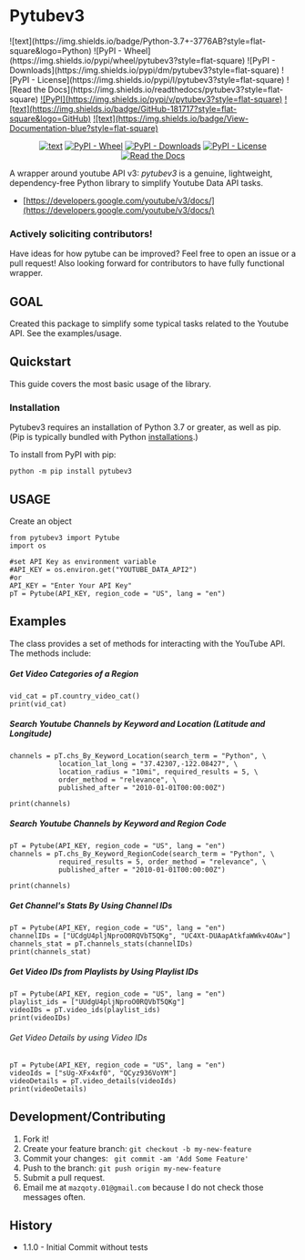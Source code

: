 # Pytubev3

<p align="left">
![text](https://img.shields.io/badge/Python-3.7+-3776AB?style=flat-square&logo=Python)
![PyPI - Wheel](https://img.shields.io/pypi/wheel/pytubev3?style=flat-square)
![PyPI - Downloads](https://img.shields.io/pypi/dm/pytubev3?style=flat-square)
![PyPI - License](https://img.shields.io/pypi/l/pytubev3?style=flat-square)
![Read the Docs](https://img.shields.io/readthedocs/pytubev3?style=flat-square)
<a href="https://pypi.org/project/pytubev3/">![PyPI](https://img.shields.io/pypi/v/pytubev3?style=flat-square)</a>
<a href="https://github.com/mm-mazhar/pytubev3">![text](https://img.shields.io/badge/GitHub-181717?style=flat-square&logo=GitHub)</a>
<a href="EnterReadthedocs link">![text](https://img.shields.io/badge/View-Documentation-blue?style=flat-square)</a>
</p>

<div align="center">

  <a href="">![text](https://img.shields.io/badge/Python-3.7+-3776AB?style=flat-square&logo=Python)</a>
  <a href="">![PyPI - Wheel](https://img.shields.io/pypi/wheel/pytubev3?style=flat-square)</a>
  <a href="">![PyPI - Downloads](https://img.shields.io/pypi/dm/pytubev3?style=flat-square)</a>
  <a href="">![PyPI - License](https://img.shields.io/pypi/l/pytubev3?style=flat-square)</a>
  <a href="">![Read the Docs](https://img.shields.io/readthedocs/pytubev3?style=flat-square)</a>
  

</div>

A wrapper around youtube API v3: _pytubev3_ is a genuine, lightweight, dependency-free Python library to simplify Youtube Data API tasks.
-   [https://developers.google.com/youtube/v3/docs/](https://developers.google.com/youtube/v3/docs/)

### Actively soliciting contributors!

Have ideas for how pytube can be improved? Feel free to open an issue or a pull request!
Also looking forward for contributors to have fully functional wrapper.

## GOAL

Created this package to simplify some typical tasks related to the Youtube API. See the examples/usage.

## Quickstart

This guide covers the most basic usage of the library.

### Installation

Pytubev3 requires an installation of Python 3.7 or greater, as well as pip. (Pip is typically bundled with Python  [installations](https://python.org/downloads).)

To install from PyPI with pip:

`python -m pip install pytubev3`

## USAGE

Create an object
```
from pytubev3 import Pytube
import os

#set API Key as environment variable
#API_KEY = os.environ.get("YOUTUBE_DATA_API2")
#or
API_KEY = "Enter Your API Key"
pT = Pytube(API_KEY, region_code = "US", lang = "en")
```

## Examples

The  class provides a set of methods for interacting with the YouTube API. The methods include:

##### Get Video Categories of a Region
```
vid_cat = pT.country_video_cat()
print(vid_cat)
```
##### Search Youtube Channels by Keyword and Location (Latitude and Longitude)
```
channels = pT.chs_By_Keyword_Location(search_term = "Python", \
			location_lat_long = "37.42307,-122.08427", \
			location_radius = "10mi", required_results = 5, \
			order_method = "relevance", \
			published_after = "2010-01-01T00:00:00Z")

print(channels)
```

##### Search Youtube Channels by Keyword and Region Code
```
pT = Pytube(API_KEY, region_code = "US", lang = "en")
channels = pT.chs_By_Keyword_RegionCode(search_term = "Python", \
			required_results = 5, order_method = "relevance", \
			published_after = "2010-01-01T00:00:00Z")

print(channels)
```

##### Get Channel's Stats By Using Channel IDs
```
pT = Pytube(API_KEY, region_code = "US", lang = "en")
channelIDs = ["UCdgU4pljNproO0RQVbT5QKg", "UC4Xt-DUAapAtkfaWWkv4OAw"]
channels_stat = pT.channels_stats(channelIDs)
print(channels_stat)
```

##### Get Video IDs from Playlists by Using Playlist IDs
```
pT = Pytube(API_KEY, region_code = "US", lang = "en")
playlist_ids = ["UUdgU4pljNproO0RQVbT5QKg"]
videoIDs = pT.video_ids(playlist_ids)
print(videoIDs)
```

###### Get Video Details by using Video IDs
```
pT = Pytube(API_KEY, region_code = "US", lang = "en")
videoIds = ["sUg-XFx4xf0", "QCyz936VoYM"]
videoDetails = pT.video_details(videoIds)
print(videoDetails)
```
## Development/Contributing
1. Fork it!
2. Create your feature branch: `git checkout -b my-new-feature`
3. Commit your changes: ` git commit -am 'Add Some Feature'`
4. Push to the branch: `git push origin my-new-feature`
5. Submit a pull request.
6. Email me at `mazqoty.01@gmail.com` because I do not check those messages often.

## History
* 1.1.0 - Initial Commit without tests 

